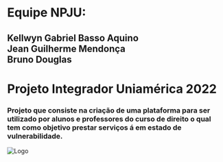 <h1> Equipe NPJU:<br></h1>
<h2>Kellwyn Gabriel Basso Aquino<br>
Jean Guilherme Mendonça<br>
Bruno Douglas</h2>

<h1>Projeto Integrador Uniamérica 2022<br></h1>
<h2Escritório Jurídico e de Cidadania Luiz Gama</h2>

<h3>Projeto que consiste na criação de uma plataforma para ser utilizado por alunos e professores 
do curso de direito o qual tem como objetivo prestar serviços á em estado de vulnerabilidade.</h3>


![Logo](https://user-images.githubusercontent.com/84480083/177221965-4a3173a0-1d43-450f-a03e-ed40547ab9a4.png)
